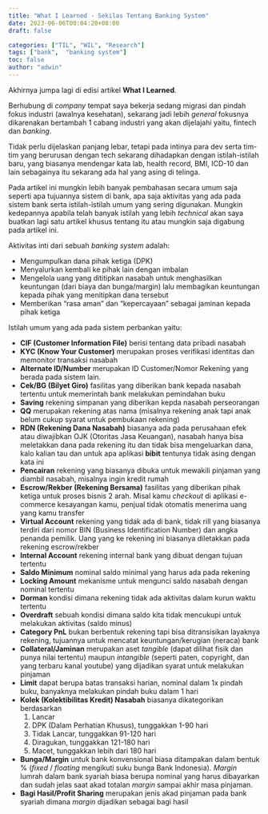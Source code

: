 ```yaml
---
title: "What I Learned - Sekilas Tentang Banking System"
date: 2023-06-06T00:04:20+08:00
draft: false

categories: ["TIL", "WIL", "Research"]
tags: ["bank",  "banking system"]
toc: false
author: "adwin"
---
```

Akhirnya jumpa lagi di edisi artikel **What I Learned**.

Berhubung di *company* tempat saya bekerja sedang migrasi dan pindah fokus industri (awalnya kesehatan), sekarang jadi lebih *general* fokusnya dikarenakan bertambah 1 cabang industri yang akan dijelajahi yaitu, fintech dan *banking*.

Tidak perlu dijelaskan panjang lebar, tetapi pada intinya para dev serta tim-tim yang berurusan dengan tech sekarang dihadapkan dengan istilah-istilah baru, yang biasanya mendengar kata lab, health record, BMI, ICD-10 dan lain sebagainya itu sekarang ada hal yang asing di telinga.

Pada artikel ini mungkin lebih banyak pembahasan secara umum saja seperti apa tujuannya sistem di bank, apa saja aktivitas yang ada pada sistem bank serta istilah-istilah umum yang sering digunakan. Mungkin kedepannya apabila telah banyak istilah yang lebih *technical* akan saya buatkan lagi satu artikel khusus tentang itu atau mungkin saja digabung pada artikel ini.

Aktivitas inti dari sebuah *banking system* adalah:
- Mengumpulkan dana pihak ketiga (DPK) 
- Menyalurkan kembali ke pihak lain dengan imbalan
- Mengelola uang yang dititipkan nasabah untuk menghasilkan keuntungan (dari biaya dan bunga/margin) lalu membagikan keuntungan kepada pihak yang menitipkan dana tersebut
- Memberikan “rasa aman” dan “kepercayaan” sebagai jaminan kepada pihak ketiga

Istilah umum yang ada pada sistem perbankan yaitu:
- **CIF (Customer Information File)** berisi tentang data pribadi nasabah
- **KYC (Know Your Customer)** merupakan proses verifikasi identitas dan memonitor transaksi nasabah 
- **Alternate ID/Number** merupakan ID Customer/Nomor Rekening yang berada pada sistem lain.
- **Cek/BG (Bilyet Giro)** fasilitas yang diberikan bank kepada nasabah tertentu untuk memerintah bank melakukan pemindahan buku
- **Saving** rekening simpanan yang diberikan kepda nasabah perseorangan
- **QQ** merupakan rekening atas nama (misalnya rekening anak tapi anak belum cukup syarat untuk pembukaan rekening)
- **RDN (Rekening Dana Nasabah)** biasanya ada pada perusahaan efek atau diwajibkan OJK (Otoritas Jasa Keuangan), nasabah hanya bisa meletakkan dana pada rekening itu dan tidak bisa mengeluarkan dana, kalo kalian tau dan untuk apa aplikasi **bibit** tentunya tidak asing dengan kata ini
- **Pencairan** rekening yang biasanya dibuka untuk mewakili pinjaman yang diambil nasabah, misalnya ingin kredit rumah
- **Escrow/Rekber (Rekening Bersama)** fasilitas yang diberikan pihak ketiga untuk proses bisnis 2 arah. Misal kamu *checkout* di aplikasi e-commerce kesayangan kamu, penjual tidak otomatis menerima uang yang kamu transfer
- **Virtual Account** rekening yang tidak ada di bank, tidak rill yang biasanya terdiri dari nomor BIN (Business Identification Number) dan angka penanda pemilik. Uang yang ke rekening ini biasanya diletakkan pada rekening escrow/rekber
- **Internal Account** rekening internal bank yang dibuat dengan tujuan tertentu
- **Saldo Minimum** nominal saldo minimal yang harus ada pada rekening
- **Locking Amount** mekanisme untuk mengunci saldo nasabah dengan nominal tertentu
- **Dorman** kondisi dimana rekening tidak ada aktivitas dalam kurun waktu tertentu
- **Overdraft** sebuah kondisi dimana saldo kita tidak mencukupi untuk melakukan aktivitas (saldo minus) 
- **Category PnL** bukan berbentuk rekening tapi bisa ditransisikan layaknya rekening, tujuannya untuk mencatat keuntungan/kerugian (neraca) bank 
- **Collateral/Jaminan** merupakan aset *tangible* (dapat dilihat fisik dan punya nilai tertentu) maupun *intangible* (seperti paten, copyright, dan yang terbaru kanal youtube) yang dijadikan syarat untuk melakukan pinjaman
- **Limit** dapat berupa batas transaksi harian, nominal dalam 1x pindah buku, banyaknya melakukan pindah buku dalam 1 hari
- **Kolek (Kolektibilitas Kredit) Nasabah** biasanya dikategorikan berdasarkan
    1. Lancar
    2. DPK (Dalam Perhatian Khusus), tunggakkan 1-90 hari
    3. Tidak Lancar, tunggakkan 91-120 hari
    4. Diragukan, tunggakkan 121-180 hari
    5. Macet, tunggakkan lebih dari 180 hari
- **Bunga/Margin** untuk bank konvensional biasa ditampakan dalam bentuk % (*fixed* / *floating* mengikuti suku bunga Bank Indonesia). *Margin* lumrah dalam bank syariah biasa berupa nominal yang harus dibayarkan dan sudah jelas saat akad totalan *margin* sampai akhir masa pinjaman.
- **Bagi Hasil/Profit Sharing** merupakan jenis akad pinjaman pada bank syariah dimana *margin* dijadikan sebagai bagi hasil
